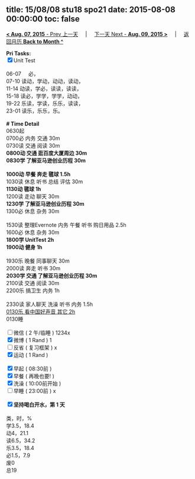 title: 15/08/08 stu18 spo21
date: 2015-08-08 00:00:00
toc: false
---
[**< Aug. 07, 2015** - Prev 上一天](/lifelogs/2015/08/d07.html) &nbsp; &nbsp; | &nbsp; &nbsp; [下一天 Next - **Aug. 09, 2015 >**](/lifelogs/2015/08/d09.html) &nbsp; &nbsp; |  &nbsp; &nbsp; [返回月历 **Back to Month ^**](/lifelogs/2015/08/index.html)
<br/><div><strong>Pri Tasks:</strong></div><div><input checked="true" type="checkbox"/>Unit Test</div><div><br/></div><div>06-07     必，</div><div>07-10 读动，学动，动动，读动，</div><div>11-14 动读，学必，读读，读读，</div><div>15-18 读必，学学，学学，动动，</div><div>19-22 乐读，学读，乐乐，读读，</div><div>23-01 读乐，乐乐，乐。</div><div><br/></div><div><b># Time Detail</b></div><div>0630起</div><div>0700必 内务 交通 30m</div><div>0730读 交通 阅读 30m</div><div><b>0800动 交通 逛百度大厦周边 30m</b></div><div><b>0830学 了解亚马逊创业历程 30m</b></div><div><b><br/></b></div><div><b>1000动 早餐 奔走 毽球 1.5h</b></div><div>1030读 休息 听书 总结 评估 30m</div><div><b>1130动 毽球 1h</b></div><div>1200读 走动 聊天 30m</div><div><b>1230学 了解亚马逊创业历程 30m</b></div><div>1300必 休息 杂务 30m</div><div><br/></div><div>1530读 整理Evernote 内务 午餐 听书 购日用品 2.5h</div><div>1600必 休息 杂务 30m</div><div><strong>1800学 UnitTest 2</strong><strong>h</strong></div><div><b>1900动 健身 1h</b></div><div><br/></div><div>1930乐 晚餐 同事聊天 30m</div><div>2000读 奔走 听书 30m</div><div><b>2030学 交通 了解亚马逊创业历程 30m</b></div><div>2100读 交通 阅读 30m</div><div>2200乐 搞卫生 内务 1h</div><div><br/></div><div>2330读 家人聊天 洗澡 听书 内务 1.5h</div><div><u>0130乐 看中国好声音 其它 2h</u></div><div>0130睡</div><div><br/></div><div><input type="checkbox"/>微信 ( 2 午/临睡 ) 1234x</div><div><input checked="true" type="checkbox"/>微博 ( 1 Rand ) 1</div><div><input type="checkbox"/>反省 ( 复习框架 ) x</div><div><input checked="true" type="checkbox"/>运动 ( 1 Rand ) </div><div><br/></div><div><input checked="true" type="checkbox"/>早起 ( 08:30前 ) </div><div><input checked="true" type="checkbox"/>早餐 ( 再晚也要! ) </div><div><input checked="true" type="checkbox"/>洗澡 ( 10:00前开始 ) <br/></div><div><input type="checkbox"/>早睡 ( 23:00前 ) x</div><div><b><br/></b></div><div><b><input checked="true" type="checkbox"/>坚持喝白开水，第 1 天</b></div><div><br clear="none"/></div><div>类，时，%</div><div>学3.5，18.4</div><div>动4，21.1</div><div>读6.5，34.2</div><div>乐3.5，18.4<br clear="none"/>必1.5，7.9</div><div>废0</div><div>总19</div>